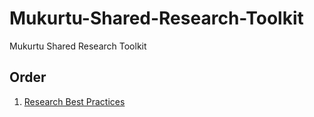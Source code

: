 # Mukurtu-Shared-Research-Toolkit
Mukurtu Shared Research Toolkit


## Order
1) [Research Best Practices](Mukurtu-Shared-Research-Toolkit/Research-Best-Practices.md)
